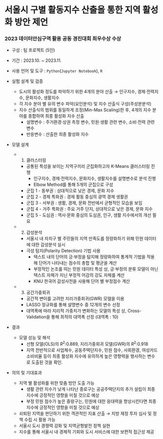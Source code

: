 # **서울시 구별 활동지수 산출을 통한 지역 활성화 방안 제언**

### **2023 데이터안심구역 활용 공동 경진대회 최우수상 수상**

- 구성 : 팀 프로젝트 (5인)
- 기간 : 2023.10. ~ 2023.11.
- 사용 언어 및 도구 : `Python`(`Jupyter Notebook`), `R`
- 실험 설계 및 검증
    - 도시의 활성화 정도를 파악하기 위한 4개의 분야 산출 → 인구지수, 경제·전력지수, 문화지수, 생활지수
    - 각 지수 분야 별 유의 변수 파악(요인분석) 및 지수 산출식 구성(주성분분석)
    - 지수 산출식의 범위를 동일하게 조정(Min-Max Scaling)한 후,  4개의 지수 분야를 종합하여 최종 활성화 지수 산출
        - 설명변수 : 주거환경·상권 측정 변수, 민원·생활 관련 변수, 소비·전력 관련 변수
        - 반응변수 : 산출한 최종 활성화 지수
- 모델 설계
    - 1. 클러스터링
        - 공통된 특성을 보이는 지역구끼리 군집화하고자 K-Means 클러스터링 진행
          - 인구지수, 경제·전력지수, 문화지수, 생활지수를 설명변수로 분석 진행
          - Elbow Method를 통해 5개의 군집으로 구성
        - 군집 1 - 동부권 : 상대적으로 낮은 경제, 문화 지수
        - 군집 2 - 경제 특화권 : 경제 활동 중심의 광역 경제 생활권
        - 군집 3 - 서부권 : 생활, 경제, 문화 전반에서 균형적인 모습을 보임
        - 군집 4 - 거주 특화권 : 주요 거주 단지, 상대적으로 낮은 경제, 문화 지수
        - 군집 5 - 도심권 : 역사·문화 중심의 도심권, 인구, 생활 지수에서의 개선 필요
    - 2. 감성분석
        - 서울시 내 자치구 별 주민들의 지역 만족도를 정량화하기 위해 민원 데이터에 대한 감성분석 실시
        - 극성 탐지(Polarity Detection) 기법 사용
            - 텍스트 내의 단어의 긍·부정을 탐지해 정량화하여 통계적 기법을 적용해 단어가 나타내는 점수의 총합 및 평균을 계산
            - 부정적인 논조를 띠는 민원 데이터 특성 상, 긍·부정의 분류 모델이 아닌 텍스트 자체가 지닌 부정적 어감의 강도 자체를 계산
            - KNU 한국어 감성사전을 사용해 단어 별 부정점수 계산
    - 3. 공간가중회귀
        - 공간적 변이를 고려한 지리가중회귀(GWR) 모델을 이용
        - LASSO 정규화를 통해 설명변수 중 12개의 변수 선정
        - 대역폭에 따라 지리적 가중치가 변화하는 모델의 특성 상, Cross-Validation을 통해 최적의 대역폭 선정 (대역폭 : 10)
- 결과
    - 모델 성능 및 해석
        - 선형 모델(OLS)의 $R^2$:0.889, 지리가중회귀 모델(GWR)의 $R^2$:0.918
        - 지역 전반적으로 사업체수, 공동주택단지수, 민원 점수, 사회환경, 여성카드소비비율 등이 최종 활성화 지수에 유의하게 높은 영향력을 행사하는 변수로 도출된 것을 확인.
        
- 의의 및 기대효과
    - 지역 별 활성화를 위한 맞춤 방안 도출 가능
        - 생활 관련 지수가 낮게 나타난 종로구는 공공주택단지의 추가 설립이 최종 지수에 긍정적인 영향을 미칠 것으로 예상
        - 부정 민원 점수가 높은 중랑구는, 민원에 대한 응대력을 향상시킨다면 최종 지수에 긍정적인 영향을 미칠 것으로 예상
    - 쇠퇴된 지역을 판단하기 위한 객관적인 지표 산출 → 지방 재정 투자 심사 및 정책 수립 시 활용 가능
    - 서울시 도시 경쟁력 강화 및 지역균형발전 정책 실현
    - 지수를 통해 서울시 내 경제적 기회와 도시 서비스에 대한 보편적 접근성 제공
